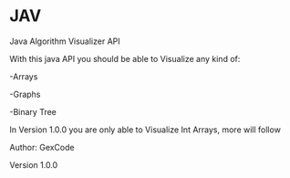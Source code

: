 # JAV
Java Algorithm Visualizer API

With this java API you should be able to Visualize any kind of:

-Arrays

-Graphs

-Binary Tree

In Version 1.0.0 you are only able to Visualize Int Arrays, more will follow

Author: GexCode

Version 1.0.0
